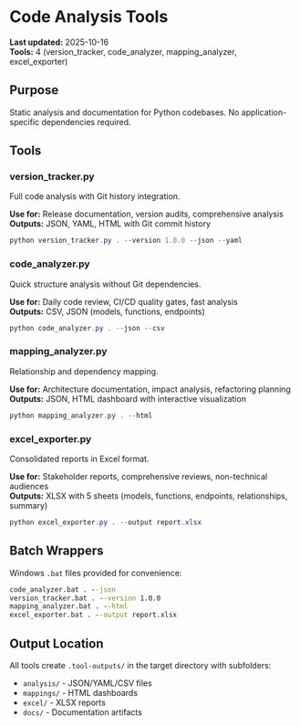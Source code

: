 # Code Analysis Tools

**Last updated:** 2025-10-16  
**Tools:** 4 (version_tracker, code_analyzer, mapping_analyzer, excel_exporter)

## Purpose

Static analysis and documentation for Python codebases. No application-specific dependencies required.

## Tools

### version_tracker.py
Full code analysis with Git history integration.

**Use for:** Release documentation, version audits, comprehensive analysis  
**Outputs:** JSON, YAML, HTML with Git commit history

```powershell
python version_tracker.py . --version 1.0.0 --json --yaml
```

### code_analyzer.py
Quick structure analysis without Git dependencies.

**Use for:** Daily code review, CI/CD quality gates, fast analysis  
**Outputs:** CSV, JSON (models, functions, endpoints)

```powershell
python code_analyzer.py . --json --csv
```

### mapping_analyzer.py
Relationship and dependency mapping.

**Use for:** Architecture documentation, impact analysis, refactoring planning  
**Outputs:** JSON, HTML dashboard with interactive visualization

```powershell
python mapping_analyzer.py . --html
```

### excel_exporter.py
Consolidated reports in Excel format.

**Use for:** Stakeholder reports, comprehensive reviews, non-technical audiences  
**Outputs:** XLSX with 5 sheets (models, functions, endpoints, relationships, summary)

```powershell
python excel_exporter.py . --output report.xlsx
```

## Batch Wrappers

Windows `.bat` files provided for convenience:

```cmd
code_analyzer.bat . --json
version_tracker.bat . --version 1.0.0
mapping_analyzer.bat . --html
excel_exporter.bat . --output report.xlsx
```

## Output Location

All tools create `.tool-outputs/` in the target directory with subfolders:
- `analysis/` - JSON/YAML/CSV files
- `mappings/` - HTML dashboards
- `excel/` - XLSX reports
- `docs/` - Documentation artifacts
